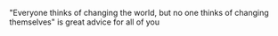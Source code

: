 "Everyone thinks of changing the world, but no one thinks of changing themselves" is great advice for all of you


